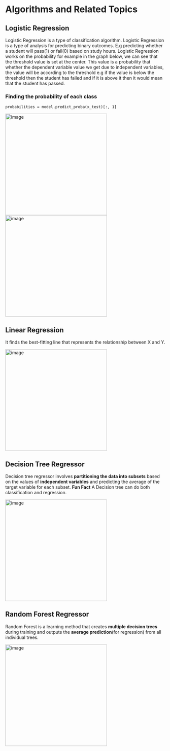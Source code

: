 # Algorithms and Related Topics

## Logistic Regression
Logistic Regression is a type of classification algorithm. Logistic Regression is a type of analysis for predicting binary outcomes. E.g predicting whether a student 
will pass(1) or fail(0) based on study hours. Logistic Regression works on the probability for example in the graph below, we can see that the threshold value is set at the center.
This value is a probability that whether the dependent variable value we get due to independent variables, the value will be according to the threshold e.g if the value
is below the threshold then the student has failed and if it is above it then it would mean that the student has passed.

### Finding the probability of each class

```
probabilities = model.predict_proba(x_test)[:, 1]
```

<img width="320" alt="image" src="https://github.com/AbdulHadi806/Machine-learning-Basic-notes/assets/113926529/cb6bb37d-aaf5-4a47-837e-92db735f44a1">

<img width="320" alt="image" src="https://github.com/AbdulHadi806/Machine-learning-Basic-notes/assets/113926529/801b7946-35f8-432f-80a6-543e6c919f9f">


## Linear Regression
It finds the best-fitting line that represents the relationship between X and Y.


<img width="320" alt="image" src="https://github.com/AbdulHadi806/Machine-learning-Basic-notes/assets/113926529/eb7c0bd5-a47c-486d-ac9d-539b9723d7a1">


## Decision Tree Regressor
Decision tree regressor involves **partitioning the data into subsets** based on the values of **independent variables** and predicting the average of the target
variable for each subset.
**Fun Fact** A Decision tree can do both classification and regression.

<img width="320" alt="image" src="https://github.com/AbdulHadi806/Machine-learning-Basic-notes/assets/113926529/165c45da-355e-4bda-99c8-7e324f0724d6">


## Random Forest Regressor
Random Forest is a learning method that creates **multiple decision trees** during training and outputs the **average prediction**(for regression) from all individual trees.


<img width="320" alt="image" src="https://github.com/AbdulHadi806/Machine-learning-Basic-notes/assets/113926529/14066147-7985-45ab-8b2f-66e663ca4a03">
